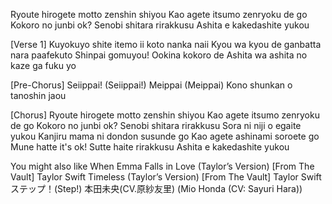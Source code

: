 Ryoute hirogete motto zenshin shiyou
Kao agete itsumo zenryoku de go
Kokoro no junbi ok? Senobi shitara rirakkusu
Ashita e kakedashite yukou

[Verse 1]
Kuyokuyo shite itemo ii koto nanka naii
Kyou wa kyou de ganbatta nara paafekuto
Shinpai gomuyou! Ookina kokoro de
Ashita wa ashita no kaze ga fuku yo

[Pre-Chorus]
Seiippai! (Seiippai!)
Meippai (Meippai)
Kono shunkan o tanoshin jaou

[Chorus]
Ryoute hirogete motto zenshin shiyou
Kao agete itsumo zenryoku de go
Kokoro no junbi ok? Senobi shitara rirakkusu
Sora ni niji o egaite yukou
Kanjiru mama ni dondon susunde go
Kao agete ashinami soroete go
Mune hatte it's ok! Sutte haite rirakkusu
Ashita е kakedashite yukou

You might also like
When Emma Falls in Love (Taylor’s Version) [From The Vault]
Taylor Swift
Timeless (Taylor’s Version) [From The Vault]
Taylor Swift
ステップ！(Step!)
本田未央(CV.原紗友里) (Mio Honda (CV: Sayuri Hara))
